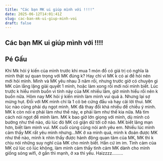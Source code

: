 ```yaml
---
title: "Các bạn MK ui giúp mình với !!!!"
date: 2025-06-12T14:01:41Z
slug: cac-ban-mk-ui-giup-minh-voi
draft: false
---
```


## Các bạn MK ui giúp mình với !!!!

## Pé Gấu

Khi Mk hỏi ý kiến của mình trước khi mua 1 món đồ có giá trị có nghĩa là mình thật sự quan trọng với MK đúng k? Hay chỉ vì MK k có ai để hỏi nên mới hỏi mình.
Mình và MK yêu nhau 3 năm rồi, nhưng trước giờ có chuyện gì MK cũn lẳng lặng giải quyết 1 mình, hoặc làm xong rồi mới nói mình biết. Lúc trước k hiểu mình buồn vì tính này của MK nhiều lắm, giờ mình hiểu rồi nên k buồn nữa. Hôm nay MK hỏi ý kiến mình làm mình vui quá à. Nhưng lại sợ mừng hụt. Đối với MK mình chỉ là 1 cô bé cứng đầu và hay cãi lời thui. MK lúc nào cũng phải dụ ngọt mình.
MK đã thay đổi khá nhiều để chiều ý mình.
MK k còn nói e phải làm như thế này, e phải làm như thế kia nữa. Mà tìm cách nói ngọt để mình làm.
MK k bao giờ lớn giọng với mình, dù mình có bướng như thế nào, dù lúc đó MK có giận dữ tới cỡ nào.
MK biết lãng mạn hơn, biết làm mình vui.
MK cuối cùng cũng nói anh yêu em.
Nhiều lúc mình cảm thấy MK rất yêu mình nhưng...MK ở xa mình quá, mình k đoán được MK như thế nào, mình k nhìn thấy được hành động quan tâm của MK, MK thì k chịu nói những suy nghĩ của MK cho mình biết. Hắn cứ im im.
Tình cảm của MK cứ lúc có lúc không, làm mình cảm thấy tình cảm MK dành cho mình giống sóng wifi, ở gần thì mạnh, ở xa thì yếu.
Haizzzz.........